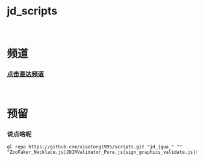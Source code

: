 # jd_scripts
​
# 频道
### [点击直达频道](https://t.me/s_guaguagua)
​
# 预留
### 说点啥呢

```shell
ql repo https://github.com/xiaotong1995/scripts.git "jd_|gua_" "" "ZooFaker_Necklace.js|JDJRValidator_Pure.js|sign_graphics_validate.js|cleancart_activity.js|jdCookie.js|sendNotify.js""gua"
```

